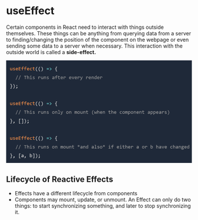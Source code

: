 # useEffect
Certain components in React need to interact with things outside themselves. These things can be anything from querying data from a server to finding/changing the position of the component on the webpage or even sending some data to a server when necessary. This interaction with the outside world is called a **side-effect.**

![Alt text](image.png)


## Lifecycle of Reactive Effects

* Effects have a different lifecycle from components
* Components may mount, update, or unmount. An Effect can only do two things: to start synchronizing something, and later to stop synchronizing it. 